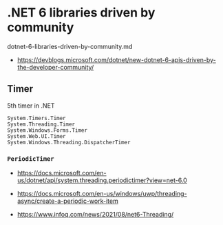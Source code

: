 # .NET 6 libraries driven by community

dotnet-6-libraries-driven-by-community.md

*   https://devblogs.microsoft.com/dotnet/new-dotnet-6-apis-driven-by-the-developer-community/

## Timer

5th timer in .NET

```
System.Timers.Timer
System.Threading.Timer
System.Windows.Forms.Timer
System.Web.UI.Timer
System.Windows.Threading.DispatcherTimer
```

### `PeriodicTimer`

*   https://docs.microsoft.com/en-us/dotnet/api/system.threading.periodictimer?view=net-6.0

*   https://docs.microsoft.com/en-us/windows/uwp/threading-async/create-a-periodic-work-item

*   https://www.infoq.com/news/2021/08/net6-Threading/
